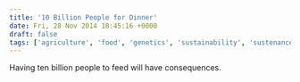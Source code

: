 ```yaml
---
title: '10 Billion People for Dinner'
date: Fri, 28 Nov 2014 18:45:16 +0000
draft: false
tags: ['agriculture', 'food', 'genetics', 'sustainability', 'sustenance', 'technology', 'TED']
---
```


Having ten billion people to feed will have consequences.